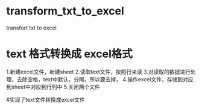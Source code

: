 # transform_txt_to_excel
transfort txt to excel

# text 格式转换成 excel格式
1.新建excel文件，新建sheet
2.读取text文件，按照行来读
3.对读取的数据进行处理，去除空格，text中默认，分隔，所以要去掉，
4.操作excel文件，存储到对应到sheet中对应到行列中
5.关闭两个文件

#实现了text文件转换成excel文件

